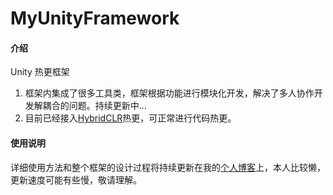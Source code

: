 # MyUnityFramework

#### 介绍
Unity 热更框架
1.  框架内集成了很多工具类，框架根据功能进行模块化开发，解决了多人协作开发解耦合的问题。持续更新中...
2.  目前已经接入[HybridCLR](https://github.com/focus-creative-games/HybridCLR)热更，可正常进行代码热更。

#### 使用说明
详细使用方法和整个框架的设计过程将持续更新在我的[个人博客](https://www.shijunzh.com/)上，本人比较懒，更新速度可能有些慢，敬请理解。
